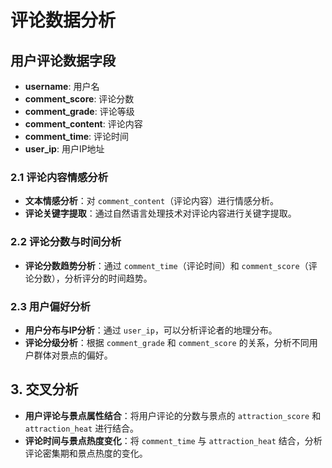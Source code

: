 # 评论数据分析

## 用户评论数据字段

- **username**: 用户名
- **comment_score**: 评论分数
- **comment_grade**: 评论等级
- **comment_content**: 评论内容
- **comment_time**: 评论时间
- **user_ip**: 用户IP地址

### 2.1 评论内容情感分析

- **文本情感分析**：对 `comment_content`（评论内容）进行情感分析。
- **评论关键字提取**：通过自然语言处理技术对评论内容进行关键字提取。

### 2.2 评论分数与时间分析

- **评论分数趋势分析**：通过 `comment_time`（评论时间）和 `comment_score`（评论分数），分析评分的时间趋势。

### 2.3 用户偏好分析

- **用户分布与IP分析**：通过 `user_ip`，可以分析评论者的地理分布。
- **评论分级分析**：根据 `comment_grade` 和 `comment_score` 的关系，分析不同用户群体对景点的偏好。

## 3. 交叉分析

- **用户评论与景点属性结合**：将用户评论的分数与景点的 `attraction_score` 和 `attraction_heat` 进行结合。
- **评论时间与景点热度变化**：将 `comment_time` 与 `attraction_heat` 结合，分析评论密集期和景点热度的变化。
